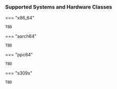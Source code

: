 
<h3>Supported Systems and Hardware Classes</h3>

=== "x86_64"

    TBD

=== "aarch64"

    TBD

=== "ppc64"

    TBD

=== "s309x"

    TBD